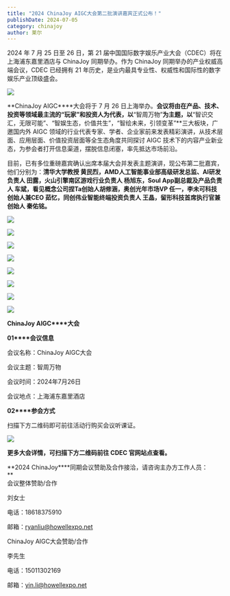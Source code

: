 ```yaml
---
title: "2024 ChinaJoy AIGC大会第二批演讲嘉宾正式公布！"
publishDate: 2024-07-05
category: chinajoy
author: 莱尔
---
```


2024 年 7 月 25 日至 26 日，第 21 届中国国际数字娱乐产业大会（CDEC）将在上海浦东嘉里酒店与 ChinaJoy 同期举办。作为 ChinaJoy 同期举办的产业权威高端会议，CDEC 已经拥有 21 年历史，是业内最具专业性、权威性和国际性的数字娱乐产业顶级盛会。

![](https://ec-net-1251389766.cos.ap-shanghai.myqcloud.com/wp-content/uploads/2024/07/20240705161413109.png)

**ChinaJoy AIGC****大会将于 7 月 26 日上海举办。**会议将由在产品、技术、投资等领域最主流的“玩家”和投资人为代表，以**“智周万物”**为主题，以**“智识交汇，无限可能”、“智娱生态，价值共生”，“智绘未来，引领变革”**三大板块，广邀国内外 AIGC 领域的行业代表专家、学者、企业家前来发表精彩演讲，从技术层面、应用层面、价值投资层面等全生态角度共同探讨 AIGC 技术下的内容产业新业态，为参会者打开信息渠道，摆脱信息闭塞，率先抵达市场前沿。

目前，已有多位重磅嘉宾确认出席本届大会并发表主题演讲，现公布第二批嘉宾，他们分别为：**清华大学教授 黄民烈，AMD人工智能事业部高级研发总监、AI研发负责人 田露，火山引擎南区游戏行业负责人 杨旭东，Soul App副总裁及产品负责人 车斌，看见概念公司捏Ta创始人胡修涵，奥创光年市场VP 任一，李未可科技创始人兼CEO 茹忆，同创伟业智能终端投资负责人 王晶，留形科技首席执行官兼创始人 秦佑铭。**

![](https://ec-net-1251389766.cos.ap-shanghai.myqcloud.com/wp-content/uploads/2024/07/20240705161416258-702x1024.png)

![](https://ec-net-1251389766.cos.ap-shanghai.myqcloud.com/wp-content/uploads/2024/07/20240705161420454-702x1024.png)

![](https://ec-net-1251389766.cos.ap-shanghai.myqcloud.com/wp-content/uploads/2024/07/20240705161426985-702x1024.png)

![](https://ec-net-1251389766.cos.ap-shanghai.myqcloud.com/wp-content/uploads/2024/07/20240705161432455-702x1024.png)

![](https://ec-net-1251389766.cos.ap-shanghai.myqcloud.com/wp-content/uploads/2024/07/20240705161435743-702x1024.png)

![](https://ec-net-1251389766.cos.ap-shanghai.myqcloud.com/wp-content/uploads/2024/07/20240705161439759-702x1024.png)

![](https://ec-net-1251389766.cos.ap-shanghai.myqcloud.com/wp-content/uploads/2024/07/20240705161443226-702x1024.png)

![](https://ec-net-1251389766.cos.ap-shanghai.myqcloud.com/wp-content/uploads/2024/07/20240705161446537-702x1024.png)

  
**ChinaJoy AIGC****大会**  
  
**01****会议信息**

会议名称：ChinaJoy AIGC大会

会议主题：智周万物

会议时间：2024年7月26日

会议地点：上海浦东嘉里酒店

**02****参会方式**

扫描下方二维码即可前往活动行购买会议听课证。

![](https://ec-net-1251389766.cos.ap-shanghai.myqcloud.com/wp-content/uploads/2024/07/20240705161450707.png)

**更多大会详情，可扫描下方二维码前往 CDEC 官网站点查看。**

**2024 ChinaJoy****同期会议赞助及合作接洽，请咨询主办方工作人员：  
**  
会议整体赞助/合作

刘女士

电话：18618375910 

邮箱：ryanliu@howellexpo.net  
  
ChinaJoy AIGC大会赞助/合作

李先生

电话：15011302169

邮箱：yin.li@howellexpo.net
